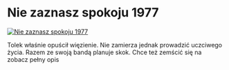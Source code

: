 Nie zaznasz spokoju 1977 
=============
[![Nie zaznasz spokoju 1977 ](http://vidos.pl/images/player.gif)](http://vidos.pl/nie-zaznasz-spokoju-1977)

 Tolek właśnie opuścił więzienie. Nie zamierza jednak prowadzić uczciwego życia. Razem ze swoją bandą planuje skok. Chce też zemścić się na zobacz pełny opis
